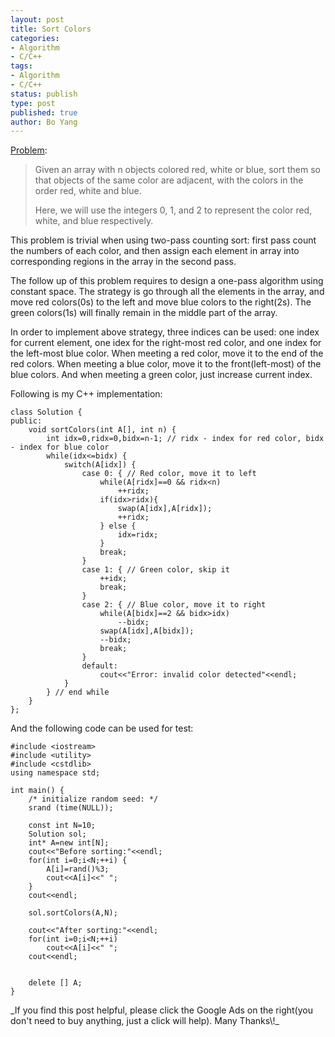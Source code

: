 ```yaml
---
layout: post
title: Sort Colors
categories: 
- Algorithm
- C/C++
tags:
- Algorithm
- C/C++
status: publish
type: post
published: true
author: Bo Yang
---
```


[Problem](https://oj.leetcode.com/problems/sort-colors/):

> Given an array with n objects colored red, white or blue, sort them so that objects of the same color are adjacent, with the colors in the order red, white and blue.
> 
> Here, we will use the integers 0, 1, and 2 to represent the color red, white, and blue respectively.

This problem is trivial when using two-pass counting sort: first pass count the numbers of each color, and then assign each element in array into corresponding regions in the array in the second pass.

The follow up of this problem requires to design a one-pass algorithm using constant space. The strategy is go through all the elements in the array, and move red colors(0s) to the left and move blue colors to the right(2s). The green colors(1s) will finally remain in the middle part of the array.

In order to implement above strategy, three indices can be used: one index for current element, one idex for the right-most red color, and one index for the left-most blue color. When meeting a red color, move it to the end of the red colors. When meeting a blue color, move it to the front(left-most) of the blue colors. And when meeting a green color, just increase current index.

Following is my C++ implementation:

	class Solution {
	public:
	    void sortColors(int A[], int n) {
			int idx=0,ridx=0,bidx=n-1; // ridx - index for red color, bidx - index for blue color
	        while(idx<=bidx) {
				switch(A[idx]) {
					case 0: { // Red color, move it to left
						while(A[ridx]==0 && ridx<n)
							++ridx;
						if(idx>ridx){
							swap(A[idx],A[ridx]);
							++ridx;
						} else {
							idx=ridx;
						}
						break;
					}
					case 1: { // Green color, skip it
						++idx;					
						break;
					}
					case 2: { // Blue color, move it to right
						while(A[bidx]==2 && bidx>idx)
							--bidx;
						swap(A[idx],A[bidx]);
						--bidx;
						break;
					}
					default:
						cout<<"Error: invalid color detected"<<endl;
				}
			} // end while
	    }
	};

And the following code can be used for test:

	#include <iostream>
	#include <utility>
	#include <cstdlib>
	using namespace std;
	
	int main() {
		/* initialize random seed: */
		srand (time(NULL));
		
		const int N=10;
		Solution sol;
		int* A=new int[N];
		cout<<"Before sorting:"<<endl;
		for(int i=0;i<N;++i) {
			A[i]=rand()%3;
			cout<<A[i]<<" ";
		}
		cout<<endl;
	
		sol.sortColors(A,N);
		
		cout<<"After sorting:"<<endl;
		for(int i=0;i<N;++i)
			cout<<A[i]<<" ";
		cout<<endl;
	
	
		delete [] A;
	}
<p>_If you find this post helpful, please click the Google Ads on the right(you don't need to buy anything, just a click will help). Many Thanks\!_</p>
